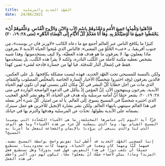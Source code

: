 ```yaml
---
title:  العَهْد الجديد والمرسلية
date:  24/06/2021
---
```


**«فَاذْهَبُوا وَتَلْمِذُوا جَمِيعَ الأُمَمِ وَعَمِّدُوهُمْ بِاسْمِ الآب وَالابْنِ وَالرُّوح الْقُدُسِ. وَعَلِّمُوهُمْ أَنْ يَحْفَظُوا جَمِيعَ مَا أَوْصَيْتُكُمْ بِهِ. وَهَا أَنَا مَعَكُمْ كُلّ الأَيَّامِ إِلَى انْقِضَاءِ الدَّهْرِ» (متى ٢٨: ١٩، ٢٠).**

كثيرًا ما يكافح الناس عبر العالم أجمع مع ما دعاه الكاتب «لاورنز فان در بوست»، مِن جنوب أفريقيا، بـ «عبء الخُلُوّ مِن المعنى». فالناس الذي مُنِحوا الحياة الأبدية لا يعرفون ماذا يفعلون بها. لا يعرفون ما هو هدف هذه العطيّة، ولا كيف يستخدمونها. وهذا شبيه بشخص نعطيه مكتبة كاملة من الكُتُب النادرة، ولكنه لا يقرأ هذه الكُتُب، بل يستخدمها فقط في إشعال النار للتدفئة. فيا لها من خسارة فادحة لشيء ثمين كهذا.

ولكن بالنسبة للمسيحي تحت العَهْد الجديد، فهذه ليست مشكلة يكافحها. بل على العكس، فالذين يعرفون (وقد اختبروا شخصيًّا) الأخبار السارة الخاصة بالمخلّص المصلوب والمُقام، الذي مات من أجل خطايا كُلّ البشر في كلِّ مكان لكي يتسنى لهم أن تكون لهم الحياة الأبدية، يفرحون ويبتهجون الآن. إنَّ المؤمن إذْ يتأمّل في الدعوة الواضحة الواردة في متى ٢٨: ١٩، ٢٠، يشعر حتمًا أنَّ أمامه مرسلية وله هدف في الحياة، ألا وهو نشر الحق العجيب الذي اختبره شخصيًّا في المسيح يسوع، إلى العالم. يا له من امتياز. كُلّ شيء آخر نفعله في هذا العالم سينتهي بانتهاء العالم. ولكن نشر بشارة الإنجيل للآخرين هو عمل سيترك بصماته على الأبدية بطولها. تحدّث عن المرسلية وهدفها والتزم بها في حياتك.

`جَزِّءْ آية اليوم إلى عناصرها المختلفة. ما هي الأشياء المُحدَّدة التي يوصينا المسيح القيام بها، وما الذي يتضمَّنه كُلّ جزء من هذه الأشياء؟ وما هو الوعد الذي لنا والذي ينبغي أن يزوِّدنا بالإيمان والشجاعة لنفعل ما أمرنا به المسيح؟`

`إننا كمسحيي العَهْد الجديد قد أُعْطي لنا تفويض واضح بواسطة المسيح نفسه. فمهما كُنَّا ومهما كان وضعنا في الحياة، ومهما كانت محدوديتنا، نستطيع جميعًا أن نلعب دورًا في هذا التفويض. فهل قمت بدورك؟ وهل تستطيع فعل المزيد؟ وماذا يمكن لأعضاء صَفّك أنْ يفعلوا معًا، ليكون لهم دور أكبر وأعظم في هذه العمل.`
